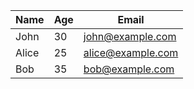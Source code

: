 | Name | Age | Email |
| --- |--- |--- | 
| John | 30 | john@example.com |
| Alice | 25 | alice@example.com |
| Bob | 35 | bob@example.com |
